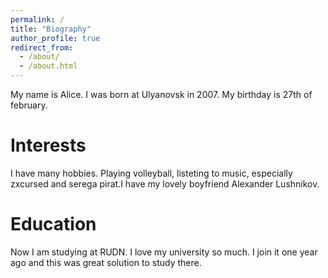 ```yaml
---
permalink: /
title: "Biography"
author_profile: true
redirect_from: 
  - /about/
  - /about.html
---
```


My name is Alice. I was born at Ulyanovsk in 2007. My birthday is 27th of february. 

Interests
======
I have many hobbies. Playing volleyball, listeting to music, especially zxcursed and serega pirat.I have my lovely boyfriend Alexander Lushnikov.

Education
======
Now I am studying at RUDN. I love my university so much. I join it one year ago and this was great solution to study there.

